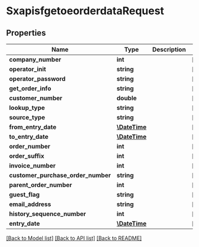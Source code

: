 # SxapisfgetoeorderdataRequest

## Properties
Name | Type | Description | Notes
------------ | ------------- | ------------- | -------------
**company_number** | **int** |  | [optional] 
**operator_init** | **string** |  | [optional] 
**operator_password** | **string** |  | [optional] 
**get_order_info** | **string** |  | [optional] 
**customer_number** | **double** |  | [optional] 
**lookup_type** | **string** |  | [optional] 
**source_type** | **string** |  | [optional] 
**from_entry_date** | [**\DateTime**](\DateTime.md) |  | [optional] 
**to_entry_date** | [**\DateTime**](\DateTime.md) |  | [optional] 
**order_number** | **int** |  | [optional] 
**order_suffix** | **int** |  | [optional] 
**invoice_number** | **int** |  | [optional] 
**customer_purchase_order_number** | **string** |  | [optional] 
**parent_order_number** | **int** |  | [optional] 
**guest_flag** | **string** |  | [optional] 
**email_address** | **string** |  | [optional] 
**history_sequence_number** | **int** |  | [optional] 
**entry_date** | [**\DateTime**](\DateTime.md) |  | [optional] 

[[Back to Model list]](../README.md#documentation-for-models) [[Back to API list]](../README.md#documentation-for-api-endpoints) [[Back to README]](../README.md)


